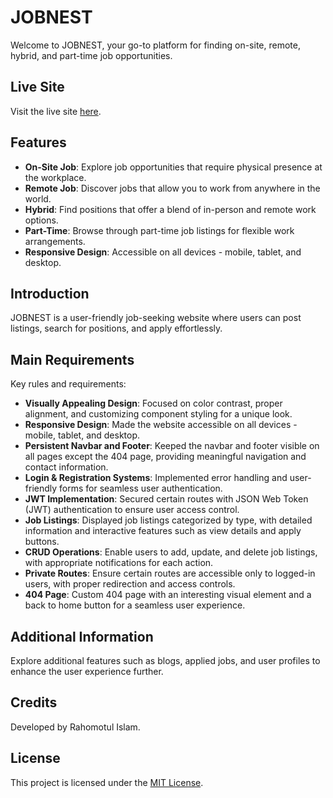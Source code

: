 # JOBNEST

Welcome to JOBNEST, your go-to platform for finding on-site, remote, hybrid, and part-time job opportunities.

## Live Site
Visit the live site [here](https://jobnestbd.web.app/).

## Features
- **On-Site Job**: Explore job opportunities that require physical presence at the workplace.
- **Remote Job**: Discover jobs that allow you to work from anywhere in the world.
- **Hybrid**: Find positions that offer a blend of in-person and remote work options.
- **Part-Time**: Browse through part-time job listings for flexible work arrangements.
- **Responsive Design**: Accessible on all devices - mobile, tablet, and desktop.

## Introduction
JOBNEST is a user-friendly job-seeking website where users can post listings, search for positions, and apply effortlessly. 

## Main Requirements
Key rules and requirements:
- **Visually Appealing Design**: Focused on color contrast, proper alignment, and customizing component styling for a unique look.
- **Responsive Design**: Made the website accessible on all devices - mobile, tablet, and desktop.
- **Persistent Navbar and Footer**: Keeped the navbar and footer visible on all pages except the 404 page, providing meaningful navigation and contact information.
- **Login & Registration Systems**: Implemented error handling and user-friendly forms for seamless user authentication.
- **JWT Implementation**: Secured certain routes with JSON Web Token (JWT) authentication to ensure user access control.
- **Job Listings**: Displayed job listings categorized by type, with detailed information and interactive features such as view details and apply buttons.
- **CRUD Operations**: Enable users to add, update, and delete job listings, with appropriate notifications for each action.
- **Private Routes**: Ensure certain routes are accessible only to logged-in users, with proper redirection and access controls.
- **404 Page**: Custom 404 page with an interesting visual element and a back to home button for a seamless user experience.

## Additional Information
Explore additional features such as blogs, applied jobs, and user profiles to enhance the user experience further. 

## Credits
Developed by Rahomotul Islam.

## License
This project is licensed under the [MIT License](LICENSE).

